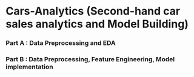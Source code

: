 # Cars-Analytics (Second-hand car sales analytics and Model Building)

### Part A : Data Preprocessing and EDA

### Part B : Data Preprocessing, Feature Engineering, Model implementation
